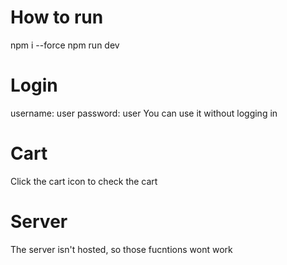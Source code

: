 # How to run
npm i --force
npm run dev

# Login
username: user
password: user
You can use it without logging in

# Cart
Click the cart icon to check the cart

# Server
The server isn't hosted, so those fucntions wont work